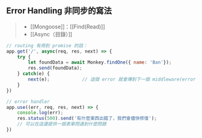 ##  Error Handling 非同步的寫法
>- [[Mongoose]]：[[Find(Read)]]
>- [[Async（目錄）]]
```js
// routing 有用到 promise 的話：
app.get('/', async(req, res, next) => {
	try {
		let foundData = await Monkey.findOne({ name: 'Ban'});
		res.send(foundData);
	} catch(e) {
		next(e);			// 這個 error 就會傳到下一個 middleware(error handler)
	}
})

// error handler
app.use((err, req, res, next) => {
	console.log(err);
	res.status(500).send('有什麼東西出錯了，我們會儘快修復');
	// 可以在這邊提供一個表單問遇到什麼問題
})

```

